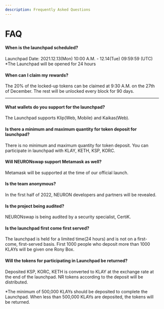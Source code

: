 ```yaml
---
description: Frequently Asked Questions
---
```


# FAQ

#### **When is the launchpad scheduled?**

Launchpad Date: 2021.12.13(Mon) 10:00 A.M. - 12.14(Tue) 09:59:59 (UTC) \*The Launchpad will be opened for 24 hours



#### **When can I claim my rewards?**

The 20% of the locked-up tokens can be claimed at 9:30 A.M. on the 27th of December. The rest will be unlocked every block for 90 days​.

****

#### **What wallets do you support for the launchpad?**

The Launchpad supports Klip(Web, Mobile) and Kaikas(Web).



#### **Is there a minimum and maximum quantity for token deposit for launchpad?**

There is no minimum and maximum quantity for token deposit. You can participate in launchpad with KLAY, KETH, KSP, KORC.



#### **Will NEURONswap support Metamask as well?**

Metamask will be supported at the time of our official launch.



#### **Is the team anonymous?**

In the first half of 2022, NEURON developers and partners will be revealed.



#### **Is the project being audited?**

NEURONswap is being audited by a security specialist, CertiK.



#### **Is the launchpad first come first served?**

The launchpad is held for a limited time(24 hours) and is not on a first-come, first-served basis. First 1000 people who deposit more than 1000 KLAYs will be given one Rony Box.



#### **Will the tokens for participating in Launchpad be returned?**

Deposited KSP, KORC, KETH is converted to KLAY at the exchange rate at the end of the launchpad.​ NR tokens according to the deposit will be distributed.

\*The minimum of 500,000 KLAYs should be deposited to complete the Launchpad. When less than 500,000 KLAYs are deposited, the tokens will be returned.
